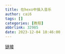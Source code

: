 ```yaml
---
title: 在hexo中插入音乐
author: cai6
tags: []
categories: [教程]
abbrlink: 32985
date: 2023-12-04 18:46:00
---
```

[链接](https://easyhexo.com/3-Plugins-use-and-config/3-1-hexo-tag-aplayer/)